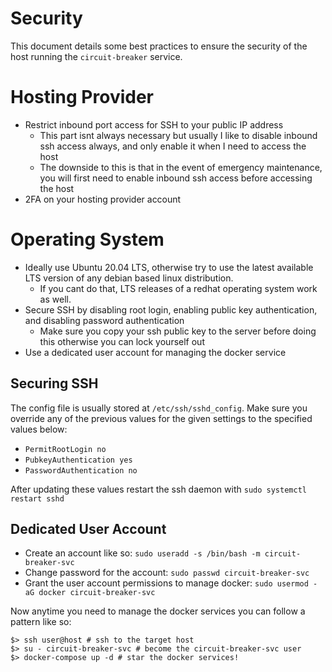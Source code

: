 # Security

This document details some best practices to ensure the security of the host running the `circuit-breaker` service.

# Hosting Provider

* Restrict inbound port access for SSH to your public IP address
  * This part isnt always necessary but usually I like to disable inbound ssh access always, and only enable it when I need to access the host
  * The downside to this is that in the event of emergency maintenance, you will first need to enable inbound ssh access before accessing the host
* 2FA on your hosting provider account

# Operating System

* Ideally use Ubuntu 20.04 LTS, otherwise try to use the latest available LTS version of any debian based linux distribution. 
  * If you cant do that, LTS releases of a redhat operating system work as well.
* Secure SSH by disabling root login, enabling public key authentication, and disabling password authentication
  * Make sure you copy your ssh public key to the server before doing this otherwise you can lock yourself out
* Use a dedicated user account for managing the docker service


## Securing SSH

The config file is usually stored at `/etc/ssh/sshd_config`. Make sure you override any of the previous values for the given settings to the specified values below:

* `PermitRootLogin no`
* `PubkeyAuthentication yes`
* `PasswordAuthentication no`

After updating these values restart the ssh daemon with `sudo systemctl restart sshd`

## Dedicated User Account

* Create an account like so: `sudo useradd -s /bin/bash -m circuit-breaker-svc`
* Change password for the account: `sudo passwd circuit-breaker-svc`
* Grant the user account permissions to manage docker: `sudo usermod -aG docker circuit-breaker-svc`

Now anytime you need to manage the docker services you can follow a pattern like so:

```shell
$> ssh user@host # ssh to the target host
$> su - circuit-breaker-svc # become the circuit-breaker-svc user
$> docker-compose up -d # star the docker services!
```